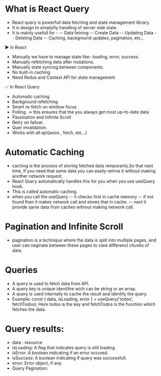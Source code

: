 
# What is React Query
- React query is powerfull data fetching and state management library.
- It is design to simplyfiy handling of server side state.
- It is mainly usefull for - 
    -- Data fetning
    -- Create Data
    -- Updating Data
    -- Deleting Data
    -- Caching, background updates, pagination, etc...

▶️ In React
- Manually we have to manage state like- loading, error, success.
- Manually refetching data after mutations.
- Manually state syncing between components.
- No built-in caching
- Need Redux and Context APi for state management

✅ In React Query
- Automatic caching
- Background refetching
- Smart re-fetch on window focus
- Polling. -> this ensures that the you always get most up-to-date data
- Passination and Infinite Scroll
- Retry on failuar.
- Quer invalidation.
- Works with all api(axios , fetch, etc...)

# Automatic Caching
- caching is the process of storing fetched data remporarily.So that next time, If you need that same data you can easily retrive it without making another network request.
- React Query automatically handles this for you when you use useQuery hook.
- This is called automatic caching.
- when you call the useQuery
    -- it checks first in cache memory
    -- if not found then it makes network call and stores that in cache.
    -- next it provide same data from caches without making network call.

# Pagination and Infinite Scroll
- pagination is a technique where the data is split into multiple pages, and user can naginate between these pages to view differenct chunks of data.

# Queries
- A query is used to fetch data from API.
- A query key is unique identifire wich can be string or an array.
- A query is used internally to cache the result and identify the query.
- Example:
         const { data, isLoading, error } = useQuery('todos', fetchTodos);
    Here todos is the key and fetchTodos is the function which fetches the data.
# Query results: 
- data : resource
- isLoading: A flag that indicates query is still loading.
- isError: A boolean indicating if an error occured.
- isSuccess: A boolean indicating if query was successfull.
- error: Error object, if any.  
- Query Pagination:
